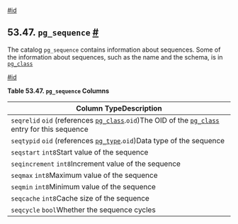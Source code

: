 [#id](#CATALOG-PG-SEQUENCE)

## 53.47. `pg_sequence` [#](#CATALOG-PG-SEQUENCE)

The catalog `pg_sequence` contains information about sequences. Some of the information about sequences, such as the name and the schema, is in [`pg_class`](catalog-pg-class)

[#id](#id-1.10.4.49.4)

**Table 53.47. `pg_sequence` Columns**

| Column TypeDescription                                                                                                                  |
| --------------------------------------------------------------------------------------------------------------------------------------- |
| `seqrelid` `oid` (references [`pg_class`](catalog-pg-class).`oid`)The OID of the [`pg_class`](catalog-pg-class) entry for this sequence |
| `seqtypid` `oid` (references [`pg_type`](catalog-pg-type).`oid`)Data type of the sequence                                               |
| `seqstart` `int8`Start value of the sequence                                                                                            |
| `seqincrement` `int8`Increment value of the sequence                                                                                    |
| `seqmax` `int8`Maximum value of the sequence                                                                                            |
| `seqmin` `int8`Minimum value of the sequence                                                                                            |
| `seqcache` `int8`Cache size of the sequence                                                                                             |
| `seqcycle` `bool`Whether the sequence cycles                                                                                            |
